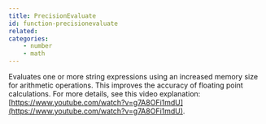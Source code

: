 ```yaml
---
title: PrecisionEvaluate
id: function-precisionevaluate
related:
categories:
    - number
    - math
---
```


Evaluates one or more string expressions using an increased memory size for arithmetic operations. This improves the accuracy of floating point calculations. For more details, see this video explanation: [https://www.youtube.com/watch?v=g7A8OFi1mdU](https://www.youtube.com/watch?v=g7A8OFi1mdU).
